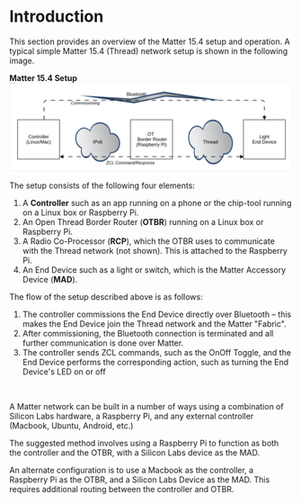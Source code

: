 # Introduction

This section provides an overview of the Matter 15.4 setup and operation. A
typical simple Matter 15.4 (Thread) network setup is shown in the following
image.

**Matter 15.4 Setup** ![Overview](./images/thread_overview.png)

The setup consists of the following four elements:

1.  A **Controller** such as an app running on a phone or the chip-tool running
    on a Linux box or Raspberry Pi.
2.  An Open Thread Border Router (**OTBR**) running on a Linux box or Raspberry
    Pi.
3.  A Radio Co-Processor (**RCP**), which the OTBR uses to communicate with the
    Thread network (not shown). This is attached to the Raspberry Pi.
4.  An End Device such as a light or switch, which is the Matter Accessory
    Device (**MAD**).

The flow of the setup described above is as follows:

1. The controller commissions the End Device directly over Bluetooth – this
   makes the End Device join the Thread network and the Matter "Fabric".
2. After commissioning, the Bluetooth connection is terminated and all further
   communication is done over Matter.
3. The controller sends ZCL commands, such as the OnOff Toggle, and the End
   Device performs the corresponding action, such as turning the End Device's
   LED on or off

<br>

A Matter network can be built in a number of ways using a combination of Silicon
Labs hardware, a Raspberry Pi, and any external controller (Macbook, Ubuntu,
Android, etc.)

The suggested method involves using a Raspberry Pi to function as both the
controller and the OTBR, with a Silicon Labs device as the MAD.

An alternate configuration is to use a Macbook as the controller, a Raspberry Pi
as the OTBR, and a Silicon Labs Device as the MAD. This requires additional
routing between the controller and OTBR.
